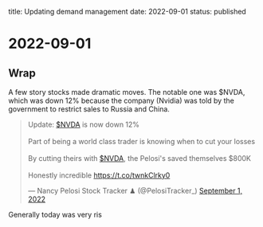 title: Updating demand management
date: 2022-09-01
status: published

# 2022-09-01
## Wrap
A few story stocks made dramatic moves.
The notable one was $NVDA, which was down 12% because the company (Nvidia) was told by the government to restrict sales to Russia and China.

<blockquote class="twitter-tweet"><p lang="en" dir="ltr">Update: <a href="https://twitter.com/search?q=%24NVDA&amp;src=ctag&amp;ref_src=twsrc%5Etfw">$NVDA</a> is now down 12%<br><br>Part of being a world class trader is knowing when to cut your losses<br><br>By cutting theirs with <a href="https://twitter.com/search?q=%24NVDA&amp;src=ctag&amp;ref_src=twsrc%5Etfw">$NVDA</a>, the Pelosi&#39;s saved themselves $800K<br><br>Honestly incredible <a href="https://t.co/twnkClrky0">https://t.co/twnkClrky0</a></p>&mdash; Nancy Pelosi Stock Tracker ♟ (@PelosiTracker_) <a href="https://twitter.com/PelosiTracker_/status/1565372591065337856?ref_src=twsrc%5Etfw">September 1, 2022</a></blockquote> <script async src="https://platform.twitter.com/widgets.js" charset="utf-8"></script> 

Generally today was very ris